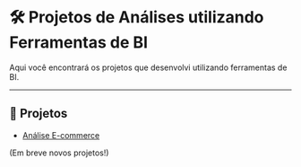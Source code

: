 # 🛠️ Projetos de Análises utilizando Ferramentas de BI

Aqui você encontrará os projetos que desenvolvi utilizando ferramentas de BI.

---

## 📂 Projetos

- [Análise E-commerce](https://github.com/Diego86MMoreira/Analise_Ecommerce)

(Em breve novos projetos!)